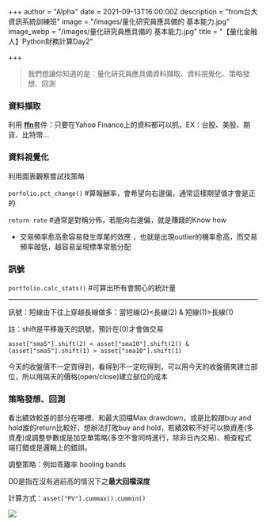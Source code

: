 +++
author = "Alpha"
date = 2021-09-13T16:00:00Z
description = "from台大資訊系統訓練班"
image = "/images/量化研究員應具備的 基本能力.jpg"
image_webp = "/images/量化研究員應具備的 基本能力.jpg"
title = "【量化金融人】Python財務計算Day2"

+++
> 我們想讓你知道的是：量化研究員應具備資料擷取、資料視覺化、策略發想、回測

### 資料擷取

利用 [**ffn**](https://pmorissette.github.io/ffn/ "ffn")套件：只要在Yahoo Finance上的資料都可以抓，EX：台股、美股、期貨、比特幣...

### 資料視覺化

利用圖表觀察嘗試找策略

`porfolio.pct_change()`  #算報酬率，會希望向右邊偏，通常這樣期望值才會是正的

`return rate`  #通常是對稱分佈，若能向右邊偏，就是賺錢的Know how

* 交易頻率愈高愈容易發生厚尾的效應 ，也就是出現outlier的機率愈高，而交易頻率越低，越容易呈現標準常態分配

### 訊號

`portfolio.calc_stats()`  #可算出所有會關心的統計量

***

訊號：短線由下往上穿越長線做多：當短線(2)<長線(2) & 短線(1)>長線(1)

註：shift是平移幾天的訊號，預計在(0)才會做交易

`asset["sma5"].shift(2) < asset["sma10"].shift(2)) & (asset["sma5"].shift(1) > asset["sma10"].shift(1)`

今天的收盤價不一定買得到，看得到不一定吃得到，可以用今天的收盤價來建立部位，所以用隔天的價格(open/close)建立部位的成本

### 策略發想、回測

看出績效較差的部分在哪裡、和最大回檔Max drawdown，或是比較跟buy and hold誰的return比較好，想辦法打敗buy and hold，若績效較不好可以換資產(多資產)或調整參數或是加空單策略(多空不會同時進行，除非日內交易)、檢查程式端打錯或是邏輯上的錯誤。

調整策略：例如乖離率 booling bands

DD是指在沒有過前高的情況下之**最大回檔深度**

計算方式：`asset["PV"].cummax().cummin()`

![](/images/2021-09-15-4-32-01.png)